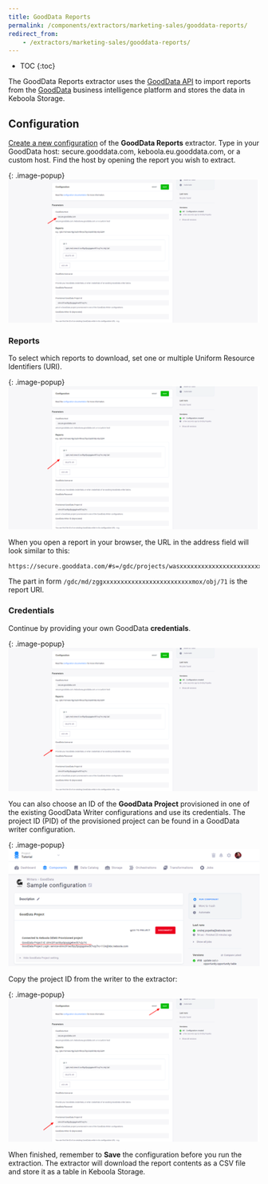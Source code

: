 ```yaml
---
title: GoodData Reports
permalink: /components/extractors/marketing-sales/gooddata-reports/
redirect_from:
    - /extractors/marketing-sales/gooddata-reports/
---
```


* TOC
{:toc}

The GoodData Reports extractor uses the [GoodData API](https://help.gooddata.com/display/API/API+Reference#/reference/dashboards-and-reporting/export-a-large-report/export-a-raw-report) to import
reports from the [GoodData](https://www.gooddata.com/) business intelligence platform and stores the data in Keboola Storage.

## Configuration
[Create a new configuration](/components/#creating-component-configuration) of the **GoodData Reports** extractor.
Type in your GoodData host: secure.gooddata.com, keboola.eu.gooddata.com, or a custom host. Find the host
by opening the report you wish to extract.

{: .image-popup}
![Screenshot - GoodData Host](/components/extractors/marketing-sales/gooddata-reports/gooddata-reports-1.png)

### Reports
To select which reports to download, set one or multiple Uniform Resource Identifiers (URI).

{: .image-popup}
![Screenshot - GoodData URI](/components/extractors/marketing-sales/gooddata-reports/gooddata-reports-2.png)

When you open a report in your browser, the URL in the address field will look similar to this:

    https://secure.gooddata.com/#s=/gdc/projects/wasxxxxxxxxxxxxxxxxxxxxxxxxxmox|analysisPage|head|/gdc/md/zggxxxxxxxxxxxxxxxxxxxxxxxxxmox/obj/71

The part in form `/gdc/md/zggxxxxxxxxxxxxxxxxxxxxxxxxxmox/obj/71` is the report URI.

### Credentials
Continue by providing your own GoodData **credentials**.

{: .image-popup}
![Screenshot - GoodData Credentials](/components/extractors/marketing-sales/gooddata-reports/gooddata-reports-3.png)

You can also choose an ID of the **GoodData Project** provisioned in one of the existing GoodData Writer configurations 
and use its credentials. The project ID (PID) of the provisioned project can be found in a GoodData writer configuration.

{: .image-popup}
![Screenshot - GoodData Writer Config with Provisioned Project](/components/extractors/marketing-sales/gooddata-reports/gooddata-writer-1.png)

Copy the project ID from the writer to the extractor:

{: .image-popup}
![Screenshot - Provisioned GoodData Project Id](/components/extractors/marketing-sales/gooddata-reports/gooddata-reports-4.png)

When finished, remember to **Save** the configuration before you run the extraction. The extractor will download the report contents as a
CSV file and store it as a table in Keboola Storage.
